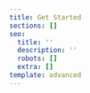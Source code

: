 ```yaml
---
title: Get Started
sections: []
seo:
  title: ''
  description: ''
  robots: []
  extra: []
template: advanced
---
```

